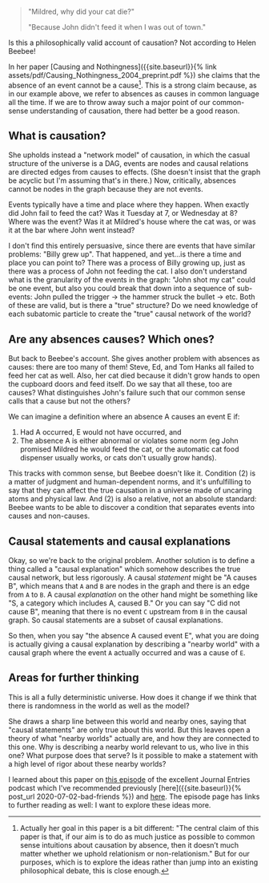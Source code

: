 > "Mildred, why did your cat die?"
> 
> "Because John didn't feed it when I was out of town."

Is this a philosophically valid account of causation? Not according to Helen Beebee!

In her paper [Causing and Nothingness]({{site.baseurl}}{% link assets/pdf/Causing_Nothingness_2004_preprint.pdf %}) she claims that the absence of an event cannot be a cause[^purpose]. This is a strong claim because, as in our example above, we refer to absences as causes in common language all the time. If we are to throw away such a major point of our common-sense understanding of causation, there had better be a good reason.

[^purpose]: Actually her goal in this paper is a bit different: "The central claim of this paper is that, if our aim is to do as much justice as possible to common sense intuitions about causation by absence, then it doesn’t much matter whether we uphold relationism or non-relationism." But for our purposes, which is to explore the ideas rather than jump into an existing philosophical debate, this is close enough.

## What is causation?

She upholds instead a "network model" of causation, in which the casual structure of the universe is a DAG, events are nodes and causal relations are directed edges from causes to effects. (She doesn't insist that the graph be acyclic but I'm assuming that's in there.) Now, critically, absences cannot be nodes in the graph because they are not events.

Events typically have a time and place where they happen. When exactly did John fail to feed the cat? Was it Tuesday at 7, or Wednesday at 8? Where was the event? Was it at Mildred's house where the cat was, or was it at the bar where John went instead? 

I don't find this entirely persuasive, since there are events that have similar problems: "Billy grew up". That happened, and yet...is there a time and place you can point to? There was a process of Billy growing up, just as there was a process of John not feeding the cat. I also don't understand what is the granularity of the events in the graph: "John shot my cat" could be one event, but also you could break that down into a sequence of sub-events: John pulled the trigger -> the hammer struck the bullet -> etc. Both of these are valid, but is there a "true" structure? Do we need knowledge of each subatomic particle to create the "true" causal network of the world?


## Are any absences causes? Which ones?

But back to Beebee's account. She gives another problem with absences as causes: there are too many of them! Steve, Ed, and Tom Hanks all failed to feed her cat as well. Also, her cat died because it didn't grow hands to open the cupboard doors and feed itself. Do we say that all these, too are causes? What distinguishes John's failure such that our common sense calls that a cause but not the others? 

We can imagine a definition where an absence A causes an event E if:
1. Had A occurred, E would not have occurred, and
1. The absence A is either abnormal or violates some norm (eg John promised Mildred he would feed the cat, or the automatic cat food dispenser usually works, or cats don't usually grow hands).

This tracks with common sense, but Beebee doesn't like it. Condition (2) is a matter of judgment and human-dependent norms, and it's unfulfilling to say that they can affect the true causation in a universe made of uncaring atoms and physical law. And (2) is also a relative, not an absolute standard: Beebee wants to be able to discover a condition that separates events into causes and non-causes.

## Causal statements and causal explanations

Okay, so we're back to the original problem. Another solution is to define a thing called a "causal explanation" which somehow describes the true causal network, but less rigorously. A causal *statement* might be "A causes B", which means that `A` and `B` are nodes in the graph and there is an edge from `A` to `B`. A causal *explanation* on the other hand might be something like "S, a category which includes A, caused B." Or you can say "C did not cause B", meaning that there is no event `C` upstream from `B` in the causal graph. So causal statements are a subset of causal explanations.

So then, when you say "the absence A caused event E", what you are doing is actually giving a causal explanation by describing a "nearby world" with a causal graph where the event `A` actually occurred and was a cause of `E`.

## Areas for further thinking

This is all a fully deterministic universe. How does it change if we think that there is randomness in the world as well as the model?

She draws a sharp line between this world and nearby ones, saying that "causal statements" are only true about this world. But this leaves open a theory of what "nearby worlds" actually are, and how they are connected to this one. Why is describing a nearby world relevant to us, who live in this one? What purpose does that serve? Is it possible to make a statement with a high level of rigor about these nearby worlds? 

I learned about this paper on [this episode](https://journalentries.fireside.fm/beebee) of the excellent Journal Entries podcast which I've recommended previously [here]({{site.baseurl}}{% post_url 2020-07-02-bad-friends %}) and [here](https://twitter.com/louispotok/status/1285584567118622722). The episode page has links to further reading as well: I want to explore these ideas more.
